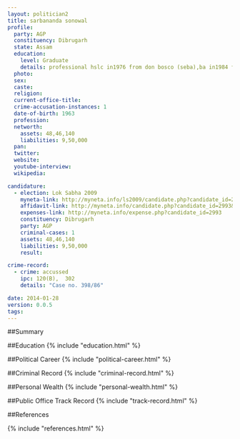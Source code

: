 ```yaml
---
layout: politician2
title: sarbananda sonowal
profile: 
  party: AGP
  constituency: Dibrugarh
  state: Assam
  education: 
    level: Graduate
    details: professional hslc in1976 from don bosco (seba),ba in1984 from d.u ll.b in 1996 from g u and bcj in 1996 from g u
  photo: 
  sex: 
  caste: 
  religion: 
  current-office-title: 
  crime-accusation-instances: 1
  date-of-birth: 1963
  profession: 
  networth: 
    assets: 48,46,140
    liabilities: 9,50,000
  pan: 
  twitter: 
  website: 
  youtube-interview: 
  wikipedia: 

candidature: 
  - election: Lok Sabha 2009
    myneta-link: http://myneta.info/ls2009/candidate.php?candidate_id=2993
    affidavit-link: http://myneta.info/candidate.php?candidate_id=2993&scan=original
    expenses-link: http://myneta.info/expense.php?candidate_id=2993
    constituency: Dibrugarh 
    party: AGP
    criminal-cases: 1
    assets: 48,46,140
    liabilities: 9,50,000
    result:  

crime-record: 
  - crime: accussed
    ipc: 120(B),  302
    details: "Case no. 398/86" 

date: 2014-01-28
version: 0.0.5
tags: 
---
```

##Summary


##Education
{% include "education.html" %}


##Political Career
{% include "political-career.html" %}


##Criminal Record
{% include "criminal-record.html" %}


##Personal Wealth
{% include "personal-wealth.html" %}


##Public Office Track Record
{% include "track-record.html" %}


##References


{% include "references.html" %}